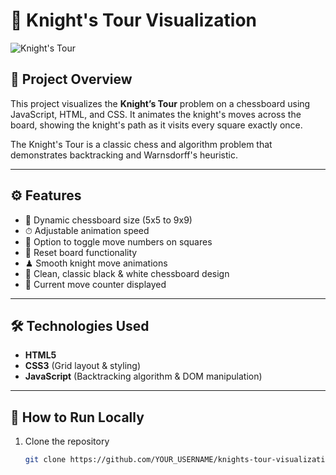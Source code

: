 # 🐴 Knight's Tour Visualization

![Knight's Tour](https://upload.wikimedia.org/wikipedia/commons/7/7a/Knight_on_chessboard.svg)

## 📖 Project Overview

This project visualizes the **Knight’s Tour** problem on a chessboard using JavaScript, HTML, and CSS. It animates the knight's moves across the board, showing the knight's path as it visits every square exactly once.

The Knight's Tour is a classic chess and algorithm problem that demonstrates backtracking and Warnsdorff's heuristic.

---

## ⚙️ Features

- 🔲 Dynamic chessboard size (5x5 to 9x9)  
- ⏱ Adjustable animation speed  
- 🔢 Option to toggle move numbers on squares  
- 🔄 Reset board functionality  
- ♟ Smooth knight move animations  
- 🎨 Clean, classic black & white chessboard design  
- 📍 Current move counter displayed  

---

## 🛠 Technologies Used

- **HTML5**  
- **CSS3** (Grid layout & styling)  
- **JavaScript** (Backtracking algorithm & DOM manipulation)  

---

## 🚀 How to Run Locally

1. Clone the repository  
   ```bash
   git clone https://github.com/YOUR_USERNAME/knights-tour-visualization.git
